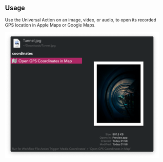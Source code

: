 ## Usage

Use the Universal Action on an image, video, or audio, to open its recorded GPS location in Apple Maps or Google Maps.

![Open coordinates in map](images/ua.png)
